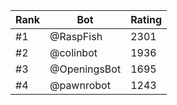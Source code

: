 Rank|Bot|Rating
---|---|---
#1|@RaspFish|2301
#2|@colinbot|1936
#3|@OpeningsBot|1695
#4|@pawnrobot|1243
